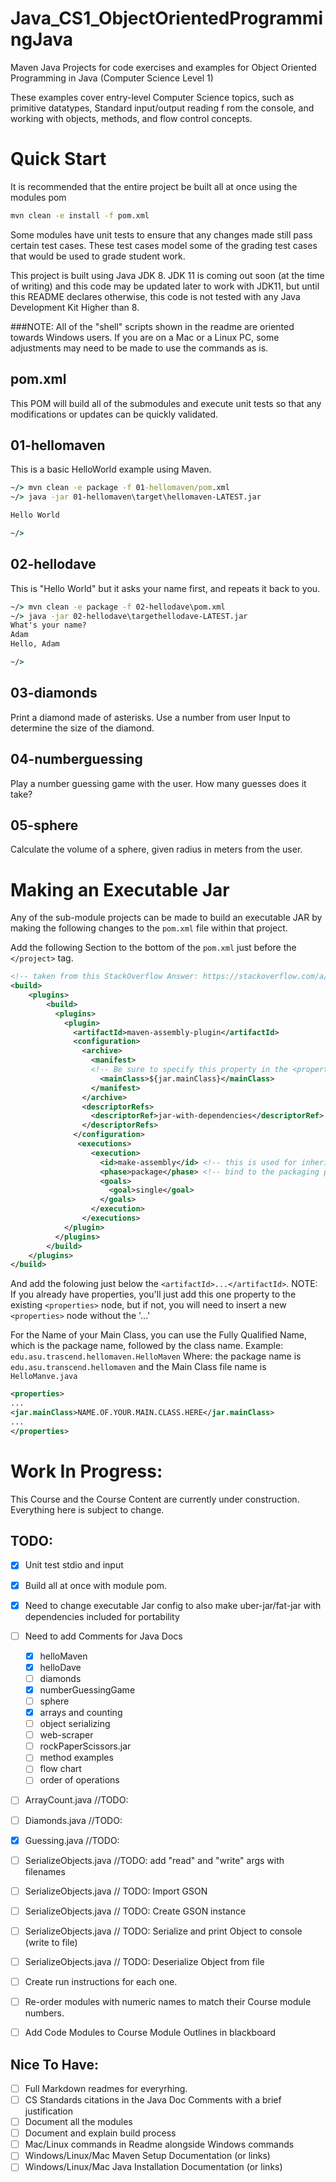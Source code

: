 # Java_CS1_ObjectOrientedProgrammingJava
Maven Java Projects for code exercises and examples for Object Oriented Programming in Java (Computer Science Level 1)

These examples cover entry-level Computer Science topics, such as primitive datatypes, Standard input/output reading f
rom the console, and working with objects, methods, and flow control concepts.


# Quick Start

It is recommended that the entire project be built all at once using the modules pom
```bat
mvn clean -e install -f pom.xml
```

Some modules have unit tests to ensure that any changes made still pass certain test cases.
These test cases model some of the grading test cases that would be used to grade student work.

This project is built using Java JDK 8. JDK 11 is coming out soon (at the time of writing) and this code may be updated later to work with JDK11,
but until this README declares otherwise, this code is not tested with any Java Development Kit Higher than 8.

###NOTE:
All of the "shell" scripts shown in the readme are oriented towards Windows users. If you are on a Mac or a Linux PC,
some adjustments may need to be made to use the commands as is.

## pom.xml
This POM will build all of the submodules and execute unit tests so that any modifications or updates can be quickly validated.

## 01-hellomaven
This is a basic HelloWorld example using Maven.

```bat
~/> mvn clean -e package -f 01-hellomaven/pom.xml
~/> java -jar 01-hellomaven\target\hellomaven-LATEST.jar

Hello World

~/>
```
## 02-hellodave
This is "Hello World" but it asks your name first, and repeats it back to you.
```bat
~/> mvn clean -e package -f 02-hellodave\pom.xml
~/> java -jar 02-hellodave\targethellodave-LATEST.jar
What's your name?
Adam
Hello, Adam

~/>
```

## 03-diamonds
Print a diamond made of asterisks. Use a number from user Input to determine the size of the diamond.

## 04-numberguessing
Play a number guessing game with the user. How many guesses does it take?

## 05-sphere
Calculate the volume of a sphere, given radius in meters from the user.

# Making an Executable Jar
Any of the sub-module projects can be made to build an executable JAR by making the following changes to the ```pom.xml``` file within that project.

Add the following Section to the bottom of the ```pom.xml``` just before the ```</project>``` tag.
```xml
<!-- taken from this StackOverflow Answer: https://stackoverflow.com/a/574650 -->
<build>
    <plugins>
        <build>
          <plugins>
            <plugin>
              <artifactId>maven-assembly-plugin</artifactId>
              <configuration>
                <archive>
                  <manifest>
                  <!-- Be sure to specify this property in the <properties/> section of the pom.xml -->
                    <mainClass>${jar.mainClass}</mainClass>
                  </manifest>
                </archive>
                <descriptorRefs>
                  <descriptorRef>jar-with-dependencies</descriptorRef>
                </descriptorRefs>
              </configuration>
               <executions>
                  <execution>
                    <id>make-assembly</id> <!-- this is used for inheritance merges -->
                    <phase>package</phase> <!-- bind to the packaging phase -->
                    <goals>
                      <goal>single</goal>
                    </goals>
                  </execution>
                </executions>
            </plugin>
          </plugins>
        </build>
    </plugins>
</build>
```
And add the folowing just below the ```<artifactId>...</artifactId>```. NOTE: If you
already have properties, you'll just add this one property to the existing ```<properties>```
node, but if not, you will need to insert a new ```<properties>``` node without the '...'

For the Name of your Main Class, you can use the Fully Qualified Name, which is the package name, followed by the class name.
    Example: ```edu.asu.trascend.hellomaven.HelloMaven```
    Where: the package name is ```edu.asu.transcend.hellomaven``` and the Main Class file name is ```HelloManve.java```
```xml
<properties>
...
<jar.mainClass>NAME.OF.YOUR.MAIN.CLASS.HERE</jar.mainClass>
...
</properties>
```
# Work In Progress:

This Course and the Course Content are currently under construction. Everything here is subject to change.

## TODO:
- [X] Unit test stdio and input
- [X] Build all at once with module pom.
- [X] Need to change executable Jar config to also make uber-jar/fat-jar with dependencies included for portability
- [ ] Need to add Comments for Java Docs
    - [X] helloMaven
    - [X] helloDave
    - [ ]  diamonds
    - [X] numberGuessingGame
    - [ ] sphere
    - [X]  arrays and counting
    - [ ] object serializing
    - [ ]  web-scraper
    - [ ] rockPaperScissors.jar
    - [ ]  method examples
    - [ ]  flow chart
    - [ ] order of operations

- [ ] ArrayCount.java //TODO:
- [ ] Diamonds.java //TODO:
- [X] Guessing.java //TODO:
- [ ] SerializeObjects.java //TODO: add "read" and "write" args with filenames
- [ ] SerializeObjects.java // TODO: Import GSON
- [ ] SerializeObjects.java // TODO: Create GSON instance
- [ ] SerializeObjects.java // TODO: Serialize and print Object to console (write to file)
- [ ] SerializeObjects.java // TODO: Deserialize Object from file
- [ ] Create run instructions for each one.
- [ ] Re-order modules with numeric names to match their Course module numbers.
- [ ] Add Code Modules to Course Module Outlines in blackboard


## Nice To Have:
- [ ] Full Markdown readmes for everyrhing.
- [ ] CS Standards citations in the Java Doc Comments with a brief justification
- [ ] Document all the modules
- [ ] Document and explain build process
- [ ] Mac/Linux commands in Readme alongside Windows commands
- [ ] Windows/Linux/Mac Maven Setup Documentation (or links)
- [ ] Windows/Linux/Mac Java Installation Documentation (or links)
